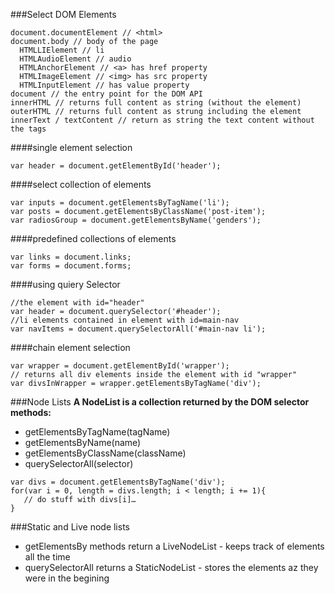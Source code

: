 ###Select DOM Elements
```JS
document.documentElement // <html>
document.body // body of the page
  HTMLLIElement // li
  HTMLAudioElement // audio
  HTMLAnchorElement // <a> has href property
  HTMLImageElement // <img> has src property
  HTMLInputElement // has value property
document // the entry point for the DOM API
innerHTML // returns full content as string (without the element)
outerHTML // returns full content as strung including the element
innerText / textContent // return as string the text content without the tags
```
####single element selection
```JS
var header = document.getElementById('header');
```
####select collection of elements
```JS
var inputs = document.getElementsByTagName('li');
var posts = document.getElementsByClassName('post-item');
var radiosGroup = document.getElementsByName('genders');
```
####predefined collections of elements
```JS
var links = document.links;
var forms = document.forms;
```
####using quiery Selector
```JS
//the element with id="header"
var header = document.querySelector('#header');
//li elements contained in element with id=main-nav
var navItems = document.querySelectorAll('#main-nav li');
```
####chain element selection
```JS
var wrapper = document.getElementById('wrapper');
// returns all div elements inside the element with id "wrapper"
var divsInWrapper = wrapper.getElementsByTagName('div');
```
###Node Lists
**A NodeList is a collection returned by the DOM selector methods:**
- getElementsByTagName(tagName)
- getElementsByName(name)
- getElementsByClassName(className)
- querySelectorAll(selector)
```JS
var divs = document.getElementsByTagName('div');
for(var i = 0, length = divs.length; i < length; i += 1){
   // do stuff with divs[i]…
}
```
###Static and Live node lists
- getElementsBy methods return a LiveNodeList - keeps track of elements all the time
- querySelectorAll returns a StaticNodeList - stores the elements az they were in the begining
